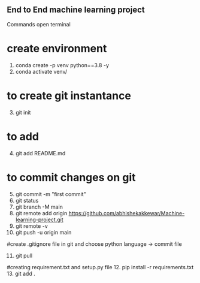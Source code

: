 ## End to End machine learning project

  Commands
   open terminal
   # create environment
   1. conda create -p venv python==3.8 -y
   2. conda activate venv/
   # to create git instantance
   3. git init
   # to add
   4. git add README.md
   # to commit changes on git
   5. git commit -m "first commit"
   6. git status
   7. git branch -M main
   8. git remote add origin https://github.com/abhishekakkewar/Machine-learning-project.git
   9. git remote -v
   10. git push -u origin main

   #create .gitignore file in git and choose python language -> commit file

   11. git pull

   #creating requirement.txt and setup.py file
   12. pip install -r requirements.txt
   13. git add .
